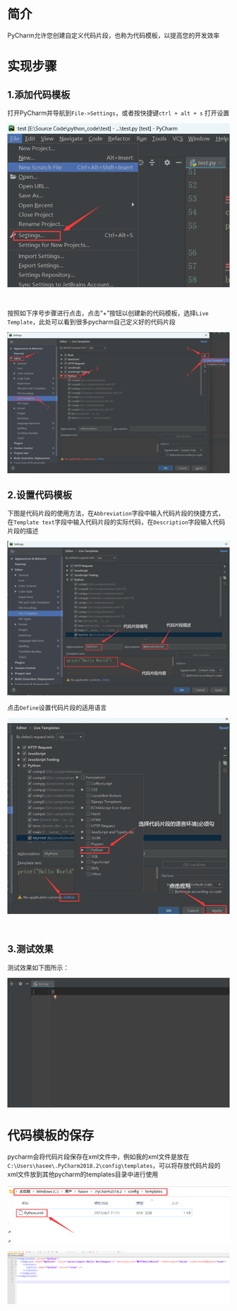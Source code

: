 # 简介

PyCharm允许您创建自定义代码片段，也称为代码模板，以提高您的开发效率



# 实现步骤

## 1.添加代码模板

打开PyCharm并导航到`File->Settings`，或者按快捷键`ctrl + alt + s` 打开设置

![image-20230402211326898](Pycharm设置代码片段/image-20230402211326898.png)	

​	

按照如下序号步骤进行点击，点击“+”按钮以创建新的代码模板，选择`Live Template`，此处可以看到很多pycharm自己定义好的代码片段

![image-20230402211932352](Pycharm设置代码片段/image-20230402211932352.png)



## 2.设置代码模板

下图是代码片段的使用方法，在`Abbreviation`字段中输入代码片段的快捷方式，在`Template text`字段中输入代码片段的实际代码，在`Description`字段输入代码片段的描述

![image-20230402215533001](Pycharm设置代码片段/image-20230402215533001.png)



点击`Define`设置代码片段的适用语言

<img src="Pycharm设置代码片段/image-20230402220016418.png" alt="image-20230402220016418" style="zoom:67%;" />	

​	

## 3.测试效果

测试效果如下图所示：

![动画](Pycharm设置代码片段/动画.gif)	



# 代码模板的保存

pycharm会将代码片段保存在xml文件中，例如我的xml文件是放在`C:\Users\hasee\.PyCharm2018.2\config\templates`，可以将存放代码片段的xml文件放到其他pycharm的templates目录中进行使用

![image-20230402221839269](Pycharm设置代码片段/image-20230402221839269.png)	

![image-20230402221943340](Pycharm设置代码片段/image-20230402221943340.png)

​			





​			